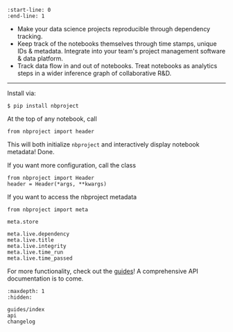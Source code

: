 ```{include} ../README.md
:start-line: 0
:end-line: 1
```

- Make your data science projects reproducible through dependency tracking.
- Keep track of the notebooks themselves through time stamps, unique IDs & metadata. Integrate into your team's project management software & data platform.
- Track data flow in and out of notebooks. Treat notebooks as analytics steps in a wider inference graph of collaborative R&D.

---

Install via:

```
$ pip install nbproject
```

At the top of any notebook, call

```
from nbproject import header
```

This will both initialize `nbproject` and interactively display notebook metadata! Done.

If you want more configuration, call the class

```
from nbproject import Header
header = Header(*args, **kwargs)
```

If you want to access the nbproject metadata

```
from nbproject import meta

meta.store

meta.live.dependency
meta.live.title
meta.live.integrity
meta.live.time_run
meta.live.time_passed
```

For more functionality, check out the [guides](guides/index)! A comprehensive API documentation is to come.

```{toctree}
:maxdepth: 1
:hidden:

guides/index
api
changelog
```
